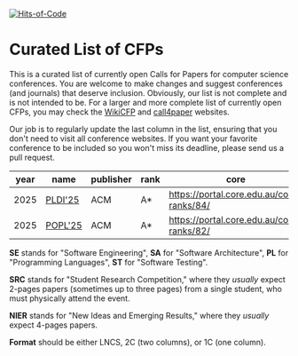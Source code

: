 [![Hits-of-Code](https://hitsofcode.com/github/uchitsa/pyxembly?branch=data-yaml)](https://hitsofcode.com/github/uchitsa/pyxembly/view?branch=data-yaml)
# Curated List of CFPs

This is a curated list of currently open Calls for Papers for computer
science conferences. You are welcome to make changes and suggest conferences
(and journals) that deserve inclusion. Obviously, our list is not complete
and is not intended to be. For a larger and more complete list of
currently open CFPs,
you may check the [WikiCFP](http://www.wikicfp.com/cfp/) and
[call4paper](https://www.call4paper.com/) websites.

Our job is to regularly update the last column in the list, ensuring that
you don't need to visit all conference websites. If you want your favorite
conference to be included so you won't miss its deadline,
please send us a pull request.

<!-- events -->
| year | name | publisher | rank | core | scope | short | full | format | cfp | country |
| --- | --- | --- | --- | --- | --- | --- | --- | --- | --- | --- |
| 2025 | [PLDI'25](https://conf.researchr.org/series/pldi) | ACM | A* | https://portal.core.edu.au/conf-ranks/84/ | PL |   | 20 | 1C |   | Denmark |
| 2025 | [POPL'25](https://conf.researchr.org/home/POPL-2025) | ACM | A* | https://portal.core.edu.au/conf-ranks/82/ | SE |   | 25 |   | 2025-07-11 | United States |

<!-- events -->

**SE** stands for "Software Engineering",
**SA** for "Software Architecture",
**PL** for "Programming Languages",
**ST** for "Software Testing".

**SRC** stands for "Student Research Competition," where they _usually_ expect
2-pages papers (sometimes up to three pages)
from a single student, who must physically attend the event.

**NIER** stands for "New Ideas and Emerging Results," where
they _usually_ expect 4-pages papers.

**Format** should be either LNCS, 2C (two columns), or 1C (one column).
